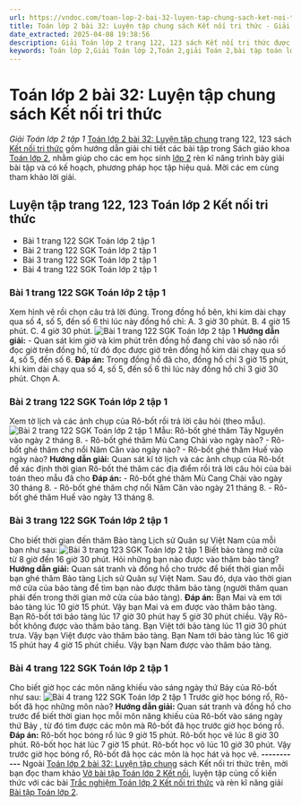 ```yaml
---
url: https://vndoc.com/toan-lop-2-bai-32-luyen-tap-chung-sach-ket-noi-tri-thuc-249077
title: Toán lớp 2 bài 32: Luyện tập chung sách Kết nối tri thức - Giải Toán lớp 2 tập 1 - VnDoc.com
date_extracted: 2025-04-08 19:38:56
description: Giải Toán lớp 2 trang 122, 123 sách Kết nối tri thức được biên soạn bám sát chương trình sách giáo khoa Toán lớp 2 tập 1 sẽ giúp học sinh dễ dàng làm bài tập về nhà môn Toán lớp 2 trang 122.
keywords: Toán lớp 2,Giải Toán lớp 2,Toán 2,giải Toán 2,bài tập toán lớp 2,toan lop 2,toán lớp 2 tập 1,toán lớp 2 tập 2,toán 2 tập 1,toán 2 tập 2,học toán lớp 2,toán lớp 2 kết nối,Sách Kết nối lớp 2 môn Toán,Bộ sách Kết nối tri thức lớp 2,giải bài tập toán lớp 2,vở bài tập toán lớp 2,bài toán lớp 2,Bộ sách Kết nối tri thức với cuộc sống lớp 2,Giải Toán lớp 2 trang 122,Giải Toán lớp 2 trang 123
---
```


# Toán lớp 2 bài 32: Luyện tập chung sách Kết nối tri thức
 _Giải Toán lớp 2 tập 1_
[Toán lớp 2 bài 32: Luyện tập chung](<https://vndoc.com/toan-lop-2-bai-32-luyen-tap-chung-sach-ket-noi-tri-thuc-249077>) trang 122, 123  sách [Kết nối tri thức](<https://vndoc.com/bo-sach-giao-khoa-lop-2-sach-ket-noi-227401>) gồm hướng dẫn giải chi tiết các bài tập trong  Sách giáo khoa [Toán lớp 2](<https://vndoc.com/toan-lop2> "Toán lớp 2"), nhằm giúp cho các em học sinh [lớp 2](<https://vndoc.com/tai-lieu-hoc-tap-lop2>) rèn kĩ năng trình bày giải bài tập và có kế hoạch, phương pháp học tập hiệu quả. Mời các em cùng tham khảo lời giải.
## Luyện tập trang 122, 123 Toán lớp 2 Kết nối tri thức
  * Bài 1 trang 122 SGK Toán lớp 2 tập 1
  * Bài 2 trang 122 SGK Toán lớp 2 tập 1
  * Bài 3 trang 122 SGK Toán lớp 2 tập 1
  * Bài 4 trang 122 SGK Toán lớp 2 tập 1

### **Bài 1 trang 122 SGK Toán lớp 2 tập 1**
Xem hình vẽ rồi chọn câu trả lời đúng.
Trong đồng hồ bên, khi kim dài chạy qua số 4, số 5, đến số 6 thì lúc này đồng hồ chỉ:
A. 3 giờ 30 phút.
B. 4 giờ 15 phút.
C. 4 giờ 30 phút.
![Bài 1 trang 122 SGK Toán lớp 2 tập 1](https://i.vdoc.vn/data/image/2021/11/26/toan-lop-2-bai-32-kn-1.jpg)
**Hướng dẫn giải:**
\- Quan sát kim giờ và kim phút trên đồng hồ đang chỉ vào số nào rồi đọc giờ trên đồng hồ, từ đó đọc được giờ trên đồng hồ kim dài chạy qua số 4, số 5, đến số 6.
**Đáp án:**
Trong đồng hồ đã cho, đồng hồ chỉ 3 giờ 15 phút, khi kim dài chạy qua số 4, số 5, đến số 6 thì lúc này đồng hồ chỉ 3 giờ 30 phút.
Chọn A.
### **Bài 2 trang 122 SGK Toán lớp 2 tập 1**
Xem tờ lịch và các ảnh chụp của Rô-bốt rồi trả lời câu hỏi \(theo mẫu\).
![Bài 2 trang 122 SGK Toán lớp 2 tập 1](https://i.vdoc.vn/data/image/2021/11/26/toan-lop-2-bai-32-kn-2.jpg)
Mẫu: Rô-bốt ghé thăm Tây Nguyên vào ngày 2 tháng 8.
\- Rô-bốt ghé thăm Mù Cang Chải vào ngày nào?
\- Rô-bốt ghé thăm chợ nổi Năm Căn vào ngày nào?
\- Rô-bốt ghé thăm Huế vào ngày nào?
**Hướng dẫn giải:**
Quan sát kĩ tờ lịch và các ảnh chụp của Rô-bốt để xác định thời gian Rô-bốt thé thăm các địa điểm rồi trả lời câu hỏi của bài toán theo mẫu đã cho
**Đáp án:**
\- Rô-bốt ghé thăm Mù Cang Chải vào ngày 30 tháng 8.
\- Rô-bốt ghé thăm chợ nổi Năm Căn vào ngày 21 tháng 8.
\- Rô-bốt ghé thăm Huế vào ngày 13 tháng 8.
### **Bài 3 trang 122 SGK Toán lớp 2 tập 1**
Cho biết thời gian đến thăm Bảo tàng Lịch sử Quân sự Việt Nam của mỗi bạn như sau:
![Bài 3 trang 123 SGK Toán lớp 2 tập 1](https://i.vdoc.vn/data/image/2021/11/26/toan-lop-2-bai-32-kn-3.jpg)
Biết bảo tàng mở cửa từ 8 giờ đến 16 giờ 30 phút. Hỏi những bạn nào được vào thăm bảo tàng?
**Hướng dẫn giải:**
Quan sát tranh và đồng hồ cho trước để biết thời gian mỗi bạn ghé thăm Bảo tàng Lịch sử Quân sự Việt Nam. Sau đó, dựa vào thời gian mở cửa của bảo tàng để tìm bạn nào được thăm bảo tàng \(người thăm quan phải đến trong thời gian mở cửa của bảo tàng\).
**Đáp án:**
Bạn Mai và em tới bảo tàng lúc 10 giờ 15 phút. Vậy bạn Mai và em được vào thăm bảo tàng.
Bạn Rô-bốt tới bảo tàng lúc 17 giờ 30 phút hay 5 giờ 30 phút chiều. Vậy Rô-bốt không được vào thăm bảo tàng.
Bạn Việt tới bảo tàng lúc 11 giờ 30 phút trưa. Vậy bạn Việt được vào thăm bảo tàng.
Bạn Nam tới bảo tàng lúc 16 giờ 15 phút hay 4 giờ 15 phút chiều. Vậy bạn Nam được vào thăm bảo tàng.
### **Bài 4 trang 122 SGK Toán lớp 2 tập 1**
Cho biết giờ học các môn năng khiếu vào sáng ngày thứ Bảy của Rô-bốt như sau:
![Bài 4 trang 122 SGK Toán lớp 2 tập 1](https://i.vdoc.vn/data/image/2021/11/26/toan-lop-2-bai-32-kn-4.jpg)
Trước giờ học bóng rổ, Rô-bốt đã học những môn nào?
**Hướng dẫn giải:**
Quan sát tranh và đồng hồ cho trước để biết thời gian học mỗi môn năng khiếu của Rô-bốt vào sáng ngày thứ Bảy , từ đó tìm được các môn mà Rô-bốt đã học trước giờ học bóng rổ.
**Đáp án:**
Rô-bốt học bóng rổ lúc 9 giờ 15 phút.
Rô-bốt học vẽ lúc 8 giờ 30 phút.
Rô-bốt học hát lúc 7 giờ 15 phút.
Rô-bốt học võ lúc 10 giờ 30 phút.
Vậy trước giờ học bóng rổ, Rô-bốt đã học các môn là học hát và học vẽ.
**_\-----------_**
Ngoài [Toán lớp 2 bài 32: Luyện tập chung](<https://vndoc.com/toan-lop-2-bai-32-luyen-tap-chung-sach-ket-noi-tri-thuc-249077>) sách Kết nối tri thức trên, mời bạn đọc tham khảo [Vở bài tập Toán lớp 2 Kết nối](<https://vndoc.com/vo-bai-tap-toan2> "Vở bài tập Toán lớp 2 Kết nối"), luyện tập củng cố kiến thức với các bài [Trắc nghiệm Toán lớp 2 Kết nối tri thức](<https://vndoc.com/trac-nghiem-toan-lop-2-ket-noi-tri-thuc> "Trắc nghiệm Toán lớp 2 Kết nối tri thức") và rèn kĩ năng giải [Bài tập Toán lớp 2](<https://vndoc.com/bai-tap-toan-lop2> "Bài tập Toán lớp 2").
